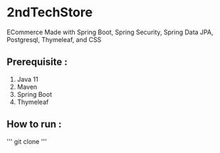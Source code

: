 # 2ndTechStore
ECommerce Made with Spring Boot, Spring Security, Spring Data JPA, Postgresql, Thymeleaf, and CSS

## Prerequisite :
1. Java 11
2. Maven
3. Spring Boot
4. Thymeleaf

## How to run :
'''
git clone 
'''
